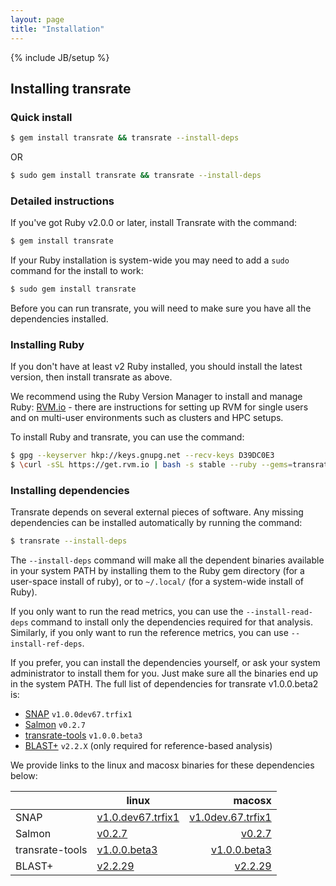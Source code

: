 ```yaml
---
layout: page
title: "Installation"
---
```


{% include JB/setup %}

## Installing transrate

### Quick install

```bash
$ gem install transrate && transrate --install-deps
```

OR

```bash
$ sudo gem install transrate && transrate --install-deps
```

### Detailed instructions

If you've got Ruby v2.0.0 or later, install Transrate with the command:

```bash
$ gem install transrate
```

If your Ruby installation is system-wide you may need to add a `sudo` command for the install to work:

```bash
$ sudo gem install transrate
```

Before you can run transrate, you will need to make sure you have all the dependencies installed.

### Installing Ruby

If you don't have at least v2 Ruby installed, you should install the latest version, then install transrate as above.

We recommend using the Ruby Version Manager to install and manage Ruby: [RVM.io](http://rvm.io) - there are instructions for setting up RVM for single users and on multi-user environments such as clusters and HPC setups.

To install Ruby and transrate, you can use the command:

```bash
$ gpg --keyserver hkp://keys.gnupg.net --recv-keys D39DC0E3
$ \curl -sSL https://get.rvm.io | bash -s stable --ruby --gems=transrate
```

### Installing dependencies

Transrate depends on several external pieces of software. Any missing dependencies can be installed automatically by running the command:

```bash
$ transrate --install-deps
```

The `--install-deps` command will make all the dependent binaries available in your system PATH by installing them to the Ruby gem directory (for a user-space install of ruby), or to `~/.local/` (for a system-wide install of Ruby).

If you only want to run the read metrics, you can use the `--install-read-deps` command to install only the dependencies required for that analysis. Similarly, if you only want to run the reference metrics, you can use `--install-ref-deps`.

If you prefer, you can install the dependencies yourself, or ask your system administrator to install them for you. Just make sure all the binaries end up in the system PATH. The full list of dependencies for transrate v1.0.0.beta2 is:

- [SNAP](http://snap.cs.berkeley.edu/) `v1.0.0dev67.trfix1`
- [Salmon](https://github.com/kingsfordgroup/sailfish/releases/tag/v0.2.7) `v0.2.7`
- [transrate-tools](https://github.com/Blahah/transrate-tools/releases/tag/v1.0.0.beta3) `v1.0.0.beta3`
- [BLAST+](http://blast.ncbi.nlm.nih.gov/Blast.cgi?PAGE_TYPE=BlastDocs&DOC_TYPE=Download) `v2.2.X` (only required for reference-based analysis)

We provide links to the linux and macosx binaries for these dependencies below:

|                 | linux                                                                                                                       |                                                                                                                       macosx |
|-----------------|-----------------------------------------------------------------------------------------------------------------------------|-----------------------------------------------------------------------------------------------------------------------------:|
| SNAP            | [v1.0.dev67.trfix1](https://github.com/Blahah/snap/releases/download/v1.0dev.67.trfix1/snap_v1.0dev.67.trfix1_linux.tar.gz) | [v1.0dev.67.trfix1](https://github.com/Blahah/snap/releases/download/v1.0dev.67.trfix1/snap_v1.0dev.67.trfix1_macosx.tar.gz) |
| Salmon          | [v0.2.7](https://github.com/kingsfordgroup/sailfish/releases/download/v0.2.7/Salmon-v0.2.7_Ubuntu-12.04.tar.gz)             | [v0.2.7](https://github.com/kingsfordgroup/sailfish/releases/download/v0.2.7/Salmon-v0.2.7_MacOSX-10.10.1.tar.gz)            |
| transrate-tools | [v1.0.0.beta3](https://github.com/Blahah/transrate-tools/releases/download/v1.0.0.beta3/bam-read_1.0.0.beta3_linux.tar.gz)  | [v1.0.0.beta3](https://github.com/Blahah/transrate-tools/releases/download/v1.0.0.beta3/bam-read_1.0.0.beta3_macosx.tar.gz)  |
| BLAST+          | [v2.2.29](ftp://ftp.ncbi.nlm.nih.gov/blast/executables/blast+/2.2.29/ncbi-blast-2.2.29+-x64-linux.tar.gz)                   | [v2.2.29](ftp://ftp.ncbi.nlm.nih.gov/blast/executables/blast+/2.2.29/ncbi-blast-2.2.29+-universal-macosx.tar.gz)             |
